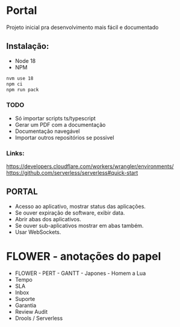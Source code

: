 # Portal

Projeto inicial pra desenvolvimento mais fácil e documentado

## Instalação:
- Node 18
- NPM

```bash
nvm use 18
npm ci
npm run pack
```

### TODO
- Só importar scripts ts/typescript
- Gerar um PDF com a documentação
- Documentação navegável
- Importar outros repositórios se possivel


### Links:
https://developers.cloudflare.com/workers/wrangler/environments/
https://github.com/serverless/serverless#quick-start

## PORTAL
- Acesso ao aplicativo, mostrar status das aplicações.
- Se ouver expiração de software, exibir data.
- Abrir abas dos aplicativos.
- Se ouver sub-aplicativos mostrar em abas também.
- Usar WebSockets.

# FLOWER - anotações do papel

- FLOWER - PERT - GANTT - Japones - Homem a Lua
- Tempo
- SLA
- Inbox
- Suporte
- Garantia
- Review Audit
- Drools / Serverless


